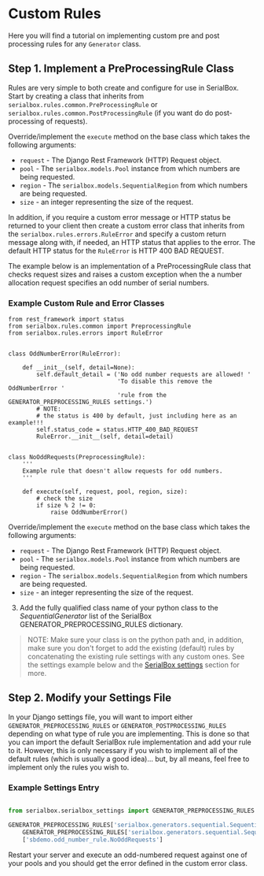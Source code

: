 # Custom Rules
Here you will find a tutorial on implementing custom pre and post processing
rules for any `Generator` class.

## Step 1. Implement a PreProcessingRule Class
Rules are very simple to both create and configure for use in SerialBox.
Start by creating a class that inherits from `serialbox.rules.common.PreProcessingRule`
or `serialbox.rules.common.PostProcessingRule` (if you want do do post-processing of 
requests).  

Override/implement the `execute` method on the base class which takes the 
following arguments:
    
*   `request` - The Django Rest Framework (HTTP) Request object.
*   `pool` - The `serialbox.models.Pool` instance from which 
numbers are being requested.
*   `region` - The `serialbox.models.SequentialRegion` from which numbers 
are being requested.
*   `size` - an integer representing the size of the request.

In addition, if you require a custom error message or HTTP status be returned
to your client then create a custom error class that inherits from the
`serialbox.rules.errors.RuleError` and specify a custom return message along
with, if needed, an HTTP status that applies to the error.  The default 
HTTP status for the `RuleError` is HTTP 400 BAD REQUEST.

The example below is an implementation of a PreProcessingRule class
that checks request sizes and raises a custom exception when the a number allocation
request specifies an odd number of serial numbers.

### Example Custom Rule and Error Classes


    from rest_framework import status
    from serialbox.rules.common import PreprocessingRule
    from serialbox.rules.errors import RuleError


    class OddNumberError(RuleError):
    
        def __init__(self, detail=None):
            self.default_detail = ('No odd number requests are allowed! '
                                   'To disable this remove the OddNumberError '
                                   'rule from the GENERATOR_PREPROCESSING_RULES settings.')
            # NOTE:
            # the status is 400 by default, just including here as an example!!!
            self.status_code = status.HTTP_400_BAD_REQUEST
            RuleError.__init__(self, detail=detail)
    
    
    class NoOddRequests(PreprocessingRule):
        '''
        Example rule that doesn't allow requests for odd numbers.
        '''
    
        def execute(self, request, pool, region, size):
            # check the size
            if size % 2 != 0:
                raise OddNumberError()




Override/implement the `execute` method on the base class which takes the 
following arguments:

*   `request` - The Django Rest Framework (HTTP) Request object.
*   `pool` - The `serialbox.models.Pool` instance from which 
numbers are being requested.
*   `region` - The `serialbox.models.SequentialRegion` from which numbers 
are being requested.
*   `size` - an integer representing the size of the request.

3.  Add the fully qualified class name of your python class to the *SequentialGenerator*
list of the SerialBox GENERATOR_PREPROCESSING_RULES dictionary.

>NOTE: Make sure your class is on the python path and, in addition, make sure
you don't forget to add the existing (default) rules by concatenating the 
existing rule settings with any custom ones.  See the settings example below
and the [SerialBox settings](settings.md) section for more.

## Step 2. Modify your Settings File
In your Django settings file, you will want to import either  `GENERATOR_PREPROCESSING_RULES`
or `GENERATOR_POSTPROCESSING_RULES` depending on what type of rule you are
implementing.  This is done so that you can import the default SerialBox
rule implementation and add your rule to it.  However, this is only necessary
if you wish to implement all of the default rules (which is usually a good idea)...
but, by all means, feel free to implement only the rules you wish to.

### Example Settings Entry
```python

from serialbox.serialbox_settings import GENERATOR_PREPROCESSING_RULES

GENERATOR_PREPROCESSING_RULES['serialbox.generators.sequential.SequentialGenerator'] = \
    GENERATOR_PREPROCESSING_RULES['serialbox.generators.sequential.SequentialGenerator'] + \
    ['sbdemo.odd_number_rule.NoOddRequests']                                     

```
Restart your server and execute an odd-numbered request against one of your 
pools and you should get the error defined in the custom error class.